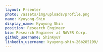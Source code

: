 ```yaml
---
layout: Prsenter
photo: /assets/img/uploads/profile.png
name: Kyuyong-Shin
display_name: Kyuyong Shin
position: Research Engineer
bio: Research Engineer at NAVER Corp.
github_username: ShinKyuY
linkedin_username: kyuyong-shin-26b285199/
---
```


